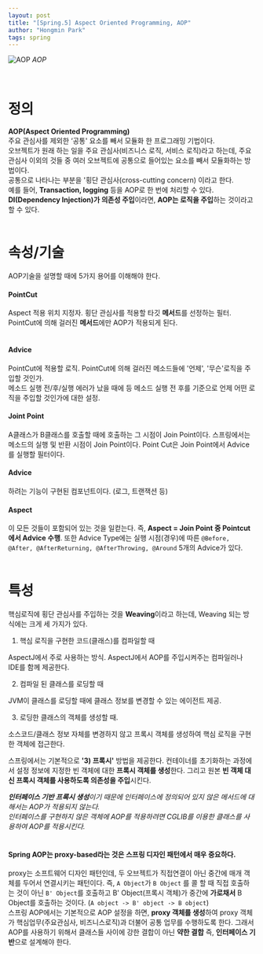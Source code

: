 ```yaml
---
layout: post
title: "[Spring.5] Aspect Oriented Programming, AOP"
author: "Hongmin Park"
tags: spring
---
```


![AOP](https://mail.google.com/mail/u/0?ui=2&ik=e26376f5e4&view=fimg&th=16b690ff6a49d2e9&attid=0.14&disp=emb&attbid=ANGjdJ8B_8VFgFTZb5GVF6zyaazz-VUjVtsmvNnmOdlKLuIHF2JjgvVGz8fHTQem6xyjNFhK5dbZabU6cTDJetFlqz29ngADQD_sWGFTVyqs0ADWEu6JCfpL9Q9zvp8&sz=s0-l75-ft&ats=1560951710482&rm=16b690ff6a49d2e9&zw&atsh=1 "AOP")
_AOP_

<br>

# 정의
**AOP(Aspect Oriented Programming)**<br>
주요 관심사를 제외한 ‘공통' 요소를 빼서 모듈화 한 프로그래밍 기법이다. <br>
오브젝트가 원래 하는 일을 주요 관심사(비즈니스 로직, 서비스 로직)라고 하는데, 주요관심사 이외의 것들 중 여러 오브젝트에 공통으로 들어있는 요소를 빼서 모듈화하는 방법이다.<br>
공통으로 나타나는 부분을 '횡단 관심사(cross-cutting concern) 이라고 한다. <br>
예를 들어, **Transaction, logging** 등을 AOP로 한 번에 처리할 수 있다.<br>
**DI(Dependency Injection)가 의존성 주입**이라면, **AOP는 로직을 주입**하는 것이라고 할 수 있다.<br><br>

# 속성/기술
AOP기술을 설명할 때에 5가지 용어를 이해해야 한다.<br>
#### PointCut
Aspect 적용 위치 지정자. 횡단 관심사를 적용할 타깃 **메서드**를 선정하는 필터. PointCut에 의해 걸러진 **메서드**에만 AOP가 적용되게 된다.<br>
<br>
#### Advice
PointCut에 적용할 로직. PointCut에 의해 걸러진 메소드들에 '언제', '무슨'로직을 주입할 것인가.<br>
메소드 실행 전/후/실행 에러가 났을 때에 등 메소드 실행 전 후를 기준으로 언제 어떤 로직을 주입할 것인가에 대한 설정.<br>
#### Joint Point<br>
A클래스가 B클래스를 호출할 때에 호출하는 그 시점이 Join Point이다. 스프링에서는 메소드의 실행 및 반환 시점이 Join Point이다. Point Cut은 Join Point에서 Advice를 실행할 필터이다.<br>
#### Advice<br>
하려는 기능이 구현된 컴포넌트이다. (로그, 트랜잭션 등)<br>
#### Aspect<br>
이 모든 것들이 포함되어 있는 것을 일컫는다. 즉, **Aspect = Join Point 중 Pointcut에서 Advice 수행**. 또한 Advice Type에는 실행 시점(경우)에 따른 `@Before, @After, @AfterReturning, @AfterThrowing, @Around` 5개의 Advice가 있다. <br><br>
 
 
# 특성
핵심로직에 횡단 관심사를 주입하는 것을 **Weaving**이라고 하는데, Weaving 되는 방식에는 크게 세 가지가 있다.<br>

1) 핵심 로직을 구현한 코드(클래스)를 컴파일할 때

AspectJ에서 주로 사용하는 방식. AspectJ에서 AOP를 주입시켜주는 컴파일러나 IDE를 함께 제공한다.<br>

2) 컴파일 된 클래스를 로딩할 때

JVM이 클래스를 로딩할 때에 클래스 정보를 변경할 수 있는 에이전트 제공.<br>

3) 로딩한 클래스의 객체를 생성할 때.

소스코드/클래스 정보 자체를 변경하지 않고 프록시 객체를 생성하여 핵심 로직을 구현한 객체에 접근한다.<br>

스프링에서는 기본적으로 **'3) 프록시'** 방법을 제공한다. 컨테이너를 초기화하는 과정에서 설정 정보에 지정한 빈 객체에 대한 **프록시 객체를 생성**한다. 그리고 원본 **빈 객체 대신 프록시 객체를 사용하도록 의존성을 주입**시킨다.<br>


***인터페이스 기반 프록시 생성**이기 때문에 인터페이스에 정의되어 있지 않은 메서드에 대해서는 AOP가 적용되지 않는다.<br>*
*인터페이스를 구현하지 않은 객체에 AOP를 적용하려면 CGLIB를 이용한 클래스를 사용하여 AOP를 적용시킨다. <br><br>*
#### **Spring AOP는 proxy-based**라는 것은 스프링 디자인 패턴에서 매우 중요하다.
proxy는 소프트웨어 디자인 패턴인데, 두 오브젝트가 직접연결이 아닌 중간에 매개 객체를 두어서 연결시키는 패턴이다. 즉, `A Object`가 `B Object` 를 콜 할 때 직접 호출하는 것이 아닌 `B' Object`를 호출하고 B' Object(프록시 객체)가 중간에 **가로채서** B Object를 호출하는 것이다. (`A object -> B' object -> B object`)
<br>
스프링 AOP에서는 기본적으로 AOP 설정을 하면, **proxy 객체를 생성**하여 proxy 객체가 핵심업무(주요관심사, 비즈니스로직)과 더불어 공통 업무를 수행하도록 한다. 그래서 AOP를 사용하기 위해서 클래스들 사이에 강한 결합이 아닌 **약한 결합** 즉, **인터페이스 기반**으로 설계해야 한다.

